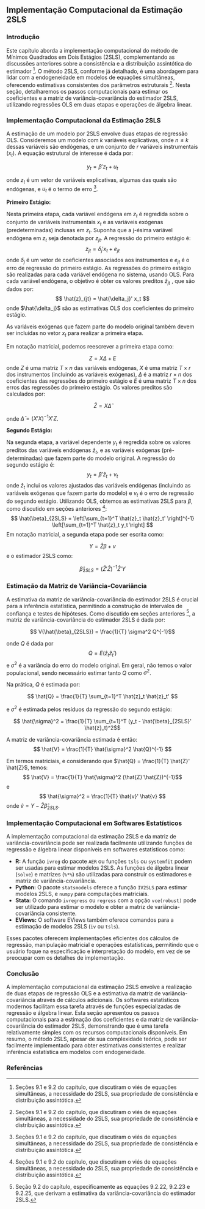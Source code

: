 ## Implementação Computacional da Estimação 2SLS

### Introdução

Este capítulo aborda a implementação computacional do método de Mínimos Quadrados em Dois Estágios (2SLS), complementando as discussões anteriores sobre a consistência e a distribuição assintótica do estimador [^1]. O método 2SLS, conforme já detalhado, é uma abordagem para lidar com a endogeneidade em modelos de equações simultâneas, oferecendo estimativas consistentes dos parâmetros estruturais [^1]. Nesta seção, detalharemos os passos computacionais para estimar os coeficientes e a matriz de variância-covariância do estimador 2SLS, utilizando regressões OLS em duas etapas e operações de álgebra linear.

### Implementação Computacional da Estimação 2SLS

A estimação de um modelo por 2SLS envolve duas etapas de regressão OLS. Consideremos um modelo com $k$ variáveis explicativas, onde $n \leq k$ dessas variáveis são endógenas, e um conjunto de $r$ variáveis instrumentais ($x_t$). A equação estrutural de interesse é dada por:

$$ y_t = \beta' z_t + u_t $$

onde $z_t$ é um vetor de variáveis explicativas, algumas das quais são endógenas, e $u_t$ é o termo de erro [^1].

**Primeiro Estágio:**

Nesta primeira etapa, cada variável endógena em $z_t$ é regredida sobre o conjunto de variáveis instrumentais $x_t$ e as variáveis exógenas (predeterminadas) inclusas em $z_t$. Suponha que a j-ésima variável endógena em $z_t$ seja denotada por $z_{jt}$. A regressão do primeiro estágio é:
$$
z_{jt} = \delta_j' x_t + e_{jt}
$$
onde $\delta_j$ é um vetor de coeficientes associados aos instrumentos e $e_{jt}$ é o erro de regressão do primeiro estágio. As regressões do primeiro estágio são realizadas para cada variável endógena no sistema, usando OLS. Para cada variável endógena, o objetivo é obter os valores preditos $\hat{z}_{jt}$ , que são dados por:
$$
\hat{z}_{jt} = \hat{\delta_j}' x_t
$$
onde $\hat{\delta_j}$ são as estimativas OLS dos coeficientes do primeiro estágio.

As variáveis exógenas que fazem parte do modelo original também devem ser incluídas no vetor $x_t$ para realizar a primeira etapa.

Em notação matricial, podemos reescrever a primeira etapa como:

$$ Z = X \Delta + E$$
onde $Z$ é uma matriz $T \times n$ das variáveis endógenas, $X$ é uma matriz $T \times r$ dos instrumentos (incluindo as variáveis exógenas), $\Delta$ é a matriz $r \times n$ dos coeficientes das regressões do primeiro estágio e $E$ é uma matriz $T \times n$ dos erros das regressões do primeiro estágio.  Os valores preditos são calculados por:

$$ \hat{Z} = X \hat{\Delta}$$

onde $\hat{\Delta} = (X'X)^{-1}X'Z$.

**Segundo Estágio:**

Na segunda etapa, a variável dependente $y_t$ é regredida sobre os valores preditos das variáveis endógenas $\hat{z}_t$, e as variáveis exógenas (pré-determinadas) que fazem parte do modelo original. A regressão do segundo estágio é:
$$
y_t = \beta' \hat{z}_t + v_t
$$
onde $\hat{z}_t$ inclui os valores ajustados das variáveis endógenas (incluindo as variáveis exógenas que fazem parte do modelo) e $v_t$ é o erro de regressão do segundo estágio.
Utilizando OLS, obtemos as estimativas 2SLS para $\beta$, como discutido em seções anteriores [^1]:
$$
\hat{\beta}_{2SLS} = \left[\sum_{t=1}^T \hat{z}_t \hat{z}_t' \right]^{-1} \left[\sum_{t=1}^T \hat{z}_t y_t \right]
$$
Em notação matricial, a segunda etapa pode ser escrita como:

$$ Y = \hat{Z} \beta + v$$
e o estimador 2SLS como:

$$ \hat{\beta}_{2SLS} = (\hat{Z}'\hat{Z})^{-1}\hat{Z}'Y$$

### Estimação da Matriz de Variância-Covariância

A estimativa da matriz de variância-covariância do estimador 2SLS é crucial para a inferência estatística, permitindo a construção de intervalos de confiança e testes de hipóteses.  Como discutido em seções anteriores [^2], a matriz de variância-covariância do estimador 2SLS é dada por:

$$ V(\hat{\beta}_{2SLS}) = \frac{1}{T} \sigma^2 Q^{-1}$$

onde $Q$ é dada por
$$ Q = E(\hat{z}_t \hat{z}_t') $$
e $\sigma^2$ é a variância do erro do modelo original. Em geral, não temos o valor populacional, sendo necessário estimar tanto $Q$ como $\sigma^2$.

Na prática, $Q$ é estimada por:

$$ \hat{Q} = \frac{1}{T} \sum_{t=1}^T \hat{z}_t \hat{z}_t' $$

e $\sigma^2$ é estimada pelos resíduos da regressão do segundo estágio:

$$ \hat{\sigma}^2 = \frac{1}{T} \sum_{t=1}^T (y_t - \hat{\beta}_{2SLS}' \hat{z}_t)^2$$

A matriz de variância-covariância estimada é então:
$$ \hat{V} = \frac{1}{T} \hat{\sigma}^2 \hat{Q}^{-1} $$

Em termos matriciais, e considerando que $\hat{Q} = \frac{1}{T} \hat{Z}' \hat{Z}$, temos:
$$ \hat{V} = \frac{1}{T} \hat{\sigma}^2 (\hat{Z}'\hat{Z})^{-1}$$
e
$$ \hat{\sigma}^2 = \frac{1}{T} \hat{v}' \hat{v} $$
onde $\hat{v} = Y - \hat{Z} \hat{\beta}_{2SLS}$.

### Implementação Computacional em Softwares Estatísticos

A implementação computacional da estimação 2SLS e da matriz de variância-covariância pode ser realizada facilmente utilizando funções de regressão e álgebra linear disponíveis em softwares estatísticos como:

* **R:** A função `ivreg` do pacote `AER` ou funções `tsls` ou `systemfit` podem ser usadas para estimar modelos 2SLS. As funções de álgebra linear (`solve`) e matrizes (`%*%`) são utilizadas para construir os estimadores e matriz de variância-covariância.
* **Python:** O pacote `statsmodels` oferece a função `IV2SLS` para estimar modelos 2SLS, e `numpy` para computações matriciais.
* **Stata:** O comando `ivregress` ou `regress` com a opção `vce(robust)` pode ser utilizado para estimar o modelo e obter a matriz de variância-covariância consistente.
* **EViews:** O software EViews também oferece comandos para a estimação de modelos 2SLS (`iv` ou `tsls`).

Esses pacotes oferecem implementações eficientes dos cálculos de regressão, manipulação matricial e operações estatísticas, permitindo que o usuário foque na especificação e interpretação do modelo, em vez de se preocupar com os detalhes de implementação.

### Conclusão

A implementação computacional da estimação 2SLS envolve a realização de duas etapas de regressão OLS e a estimativa da matriz de variância-covariância através de cálculos adicionais. Os softwares estatísticos modernos facilitam essa tarefa através de funções especializadas de regressão e álgebra linear. Esta seção apresentou os passos computacionais para a estimação dos coeficientes e da matriz de variância-covariância do estimador 2SLS, demonstrando que é uma tarefa relativamente simples com os recursos computacionais disponíveis. Em resumo, o método 2SLS, apesar de sua complexidade teórica, pode ser facilmente implementado para obter estimativas consistentes e realizar inferência estatística em modelos com endogeneidade.

### Referências

[^1]: Seções 9.1 e 9.2 do capítulo, que discutiram o viés de equações simultâneas, a necessidade do 2SLS, sua propriedade de consistência e distribuição assintótica.
[^2]: Seção 9.2 do capítulo, especificamente as equações 9.2.22, 9.2.23 e 9.2.25, que derivam a estimativa da variância-covariância do estimador 2SLS.
<!-- END -->
